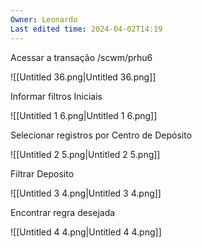 ```yaml
---
Owner: Leonardo
Last edited time: 2024-04-02T14:19
---
```

Acessar a transação /scwm/prhu6

![[Untitled 36.png|Untitled 36.png]]

  

Informar filtros Iniciais

![[Untitled 1 6.png|Untitled 1 6.png]]

  

Selecionar registros por Centro de Depósito

![[Untitled 2 5.png|Untitled 2 5.png]]

Filtrar Deposito

![[Untitled 3 4.png|Untitled 3 4.png]]

  

Encontrar regra desejada

![[Untitled 4 4.png|Untitled 4 4.png]]